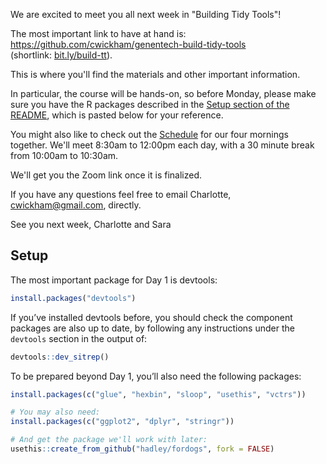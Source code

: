 We are excited to meet you all next week in "Building Tidy Tools"!

The most important link to have at hand is:
https://github.com/cwickham/genentech-build-tidy-tools  
 (shortlink: [bit.ly/build-tt](http://bit.ly/build-tt)).

This is where you'll find the materials 
and other important information.  

In particular, the course will be hands-on, 
so before Monday, 
please make sure you have the R packages described in the [Setup section of the README](https://github.com/cwickham/genentech-build-tidy-tools#setup), 
which is pasted below for your reference.

You might also like to check out the [Schedule](https://github.com/cwickham/genentech-build-tidy-tools#schedule)
for our four mornings together.
We'll meet 8:30am to 12:00pm each day, 
with a 30 minute break from 10:00am to 10:30am.

We'll get you the Zoom link once it is finalized.

If you have any questions feel free to email Charlotte,
cwickham@gmail.com, directly.

See you next week,
Charlotte and Sara

## Setup

The most important package for Day 1 is devtools:

``` r
install.packages("devtools")
```

If you’ve installed devtools before, you should check the component
packages are also up to date, by following any instructions under the
`devtools` section in the output of:

``` r
devtools::dev_sitrep()
```

To be prepared beyond Day 1, you’ll also need the following packages:

``` r
install.packages(c("glue", "hexbin", "sloop", "usethis", "vctrs"))
```

``` r
# You may also need:
install.packages(c("ggplot2", "dplyr", "stringr"))

# And get the package we'll work with later:
usethis::create_from_github("hadley/fordogs", fork = FALSE)
```
